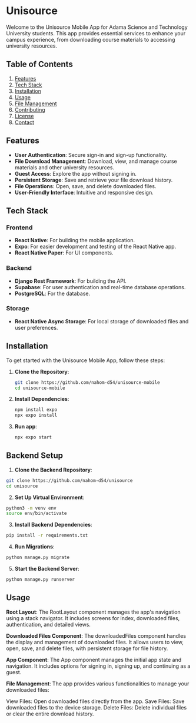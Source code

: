 
# Unisource

Welcome to the Unisource Mobile App for Adama Science and Technology University students. This app provides essential services to enhance your campus experience, from downloading course materials to accessing university resources.



## Table of Contents

1. [Features](#features)
2. [Tech Stack](#tech-stack)
3. [Installation](#installation)
4. [Usage](#usage)
5. [File Management](#file-management)
6. [Contributing](#contributing)
7. [License](#license)
8. [Contact](#contact)

## Features

- **User Authentication**: Secure sign-in and sign-up functionality.
- **File Download Management**: Download, view, and manage course materials and other university resources.
- **Guest Access**: Explore the app without signing in.
- **Persistent Storage**: Save and retrieve your file download history.
- **File Operations**: Open, save, and delete downloaded files.
- **User-Friendly Interface**: Intuitive and responsive design.

## Tech Stack

### Frontend

- **React Native**: For building the mobile application.
- **Expo**: For easier development and testing of the React Native app.
- **React Native Paper**: For UI components.

### Backend

- **Django Rest Framework**: For building the API.
- **Supabase**: For user authentication and real-time database operations.
- **PostgreSQL**: For the database.

### Storage

- **React Native Async Storage**: For local storage of downloaded files and user preferences.


## Installation

To get started with the Unisource Mobile App, follow these steps:

1. **Clone the Repository**:
   ```bash
   git clone https://github.com/nahom-d54/unisource-mobile
   cd unisource-mobile

2. **Install Dependencies**:
    ```bash
    npm install expo
    npx expo install
3. **Run app**:
    ```bash
    npx expo start

## Backend Setup

1. **Clone the Backend Repository**:

```bash
git clone https://github.com/nahom-d54/unisource
cd unisource
```
2. **Set Up Virtual Environment**:
```bash
python3 -m venv env
source env/bin/activate
```
3. **Install Backend Dependencies**:
```bash
pip install -r requirements.txt
```
4. **Run Migrations**:
```bash
python manage.py migrate
```
5. **Start the Backend Server**:
```bash
python manage.py runserver
```




## Usage
**Root Layout**:
The RootLayout component manages the app's navigation using a stack navigator. It includes screens for index, downloaded files, authentication, and detailed views.

**Downloaded Files Component**:
The downloadedFiles component handles the display and management of downloaded files. It allows users to view, open, save, and delete files, with persistent storage for file history.

**App Component**:
The App component manages the initial app state and navigation. It includes options for signing in, signing up, and continuing as a guest.

**File Management**:
The app provides various functionalities to manage your downloaded files:

View Files: Open downloaded files directly from the app.
Save Files: Save downloaded files to the device storage.
Delete Files: Delete individual files or clear the entire download history.

